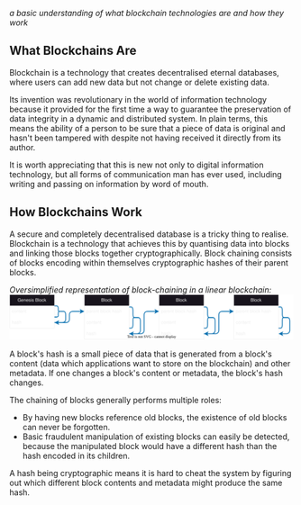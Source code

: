 _a basic understanding of what blockchain technologies are and how they work_

## What Blockchains Are

Blockchain is a technology that creates decentralised eternal databases, where users can add new data but not change or delete  existing data.

Its invention was revolutionary in the world of information technology because it provided for the first time a way to guarantee the preservation of data integrity in a dynamic and distributed system.
In plain terms, this means the ability of a person to be sure that a piece of data is original and hasn't been tampered with despite not having received it directly from its author.

It is worth appreciating that this is new not only to digital information technology, but all forms of communication man has ever used, including writing and passing on information by word of mouth.

## How Blockchains Work
A secure and completely decentralised database is a tricky thing to realise.
Blockchain is a technology that achieves this by quantising data into blocks and linking those blocks together cryptographically.
Block chaining consists of blocks encoding within themselves cryptographic hashes of their parent blocks.

_Oversimplified representation of block-chaining in a linear blockchain:_
![](LinearBlockChaining.drawio.svg)

A block's hash is a small piece of data that is generated from a block's content (data which applications want to store on the blockchain) and other metadata.
If one changes a block's content or metadata, the block's hash changes.

The chaining of blocks generally performs multiple roles:
- By having new blocks reference old blocks, the existence of old blocks can never be forgotten.
- Basic fraudulent manipulation of existing blocks can easily be detected, because the manipulated block would have a different hash than the hash encoded in its children.

A hash being cryptographic means it is hard to cheat the system by figuring out which different block contents and metadata might produce the same hash.
